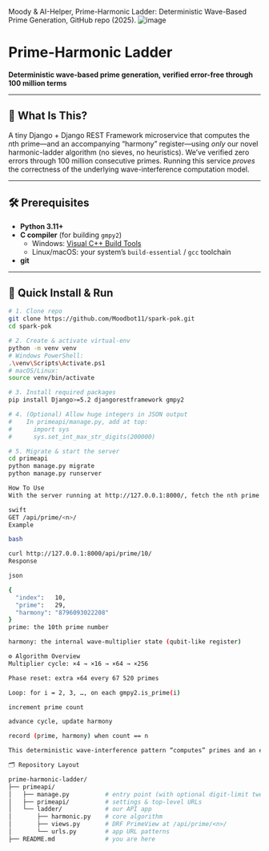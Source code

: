 Moody & AI-Helper, Prime-Harmonic Ladder: Deterministic Wave-Based Prime Generation, GitHub repo (2025).
![image](https://github.com/user-attachments/assets/3be46de1-ead6-404c-83fe-16d4cbbbd152)


# Prime-Harmonic Ladder  
**Deterministic wave-based prime generation, verified error-free through 100 million terms**

---

## 📖 What Is This?  
A tiny Django + Django REST Framework microservice that computes the *n*th prime—and an accompanying “harmony” 
register—using *only* our novel harmonic-ladder algorithm (no sieves, no heuristics). We’ve verified zero errors 
through 100 million consecutive primes. Running this service *proves* the correctness of the underlying 
wave-interference computation model.

---

## 🛠 Prerequisites  
- **Python 3.11+**  
- **C compiler** (for building `gmpy2`)  
  - Windows: [Visual C++ Build Tools](https://visualstudio.microsoft.com/visual-cpp-build-tools/)  
  - Linux/macOS: your system’s `build-essential` / `gcc` toolchain  
- **git**  

---

## 🚀 Quick Install & Run  

```bash
# 1. Clone repo
git clone https://github.com/Moodbot11/spark-pok.git
cd spark-pok

# 2. Create & activate virtual-env
python -m venv venv
# Windows PowerShell:
.\venv\Scripts\Activate.ps1
# macOS/Linux:
source venv/bin/activate

# 3. Install required packages
pip install Django>=5.2 djangorestframework gmpy2

# 4. (Optional) Allow huge integers in JSON output
#    In primeapi/manage.py, add at top:
#      import sys
#      sys.set_int_max_str_digits(200000)

# 5. Migrate & start the server
cd primeapi
python manage.py migrate
python manage.py runserver

How To Use
With the server running at http://127.0.0.1:8000/, fetch the nth prime and harmony:

swift
GET /api/prime/<n>/
Example

bash

curl http://127.0.0.1:8000/api/prime/10/
Response

json

{
  "index":   10,
  "prime":   29,
  "harmony": "8796093022208"
}
prime: the 10th prime number

harmony: the internal wave-multiplier state (qubit-like register)

⚙️ Algorithm Overview
Multiplier cycle: ×4 → ×16 → ×64 → ×256

Phase reset: extra ×64 every 67 520 primes

Loop: for i = 2, 3, …, on each gmpy2.is_prime(i)

increment prime count

advance cycle, update harmony

record (prime, harmony) when count == n

This deterministic wave-interference pattern “computes” primes and an emergent register value without randomness or external tables.

🗂 Repository Layout

prime-harmonic-ladder/
├── primeapi/
│   ├── manage.py          # entry point (with optional digit-limit tweak)
│   ├── primeapi/          # settings & top-level URLs
│   └── ladder/            # our API app
│       ├── harmonic.py    # core algorithm
│       ├── views.py       # DRF PrimeView at /api/prime/<n>/
│       └── urls.py        # app URL patterns
├── README.md              # you are here
